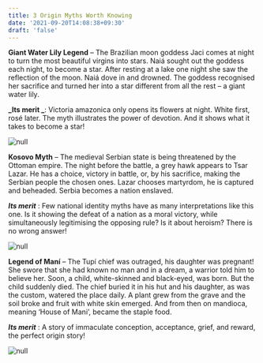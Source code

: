 ```yaml
---
title: 3 Origin Myths Worth Knowing
date: '2021-09-20T14:08:38+09:30'
draft: 'false'
---
```

**Giant Water Lily Legend** – The Brazilian moon goddess Jaci comes at night to turn the most beautiful virgins into stars. Naiá sought out the goddess each night, to become a star. After resting at a lake one night she saw the reflection of the moon. Naiá dove in and drowned. The goddess recognised her sacrifice and turned her into a star different from all the rest – a giant water lily.

**_Its merit _**: Victoria amazonica only opens its flowers at night. White first, rosé later. The myth illustrates the power of devotion. And it shows what it takes to become a star!

![null](/images/uploads/lily-945878_640.jpg)

**Kosovo Myth** – The medieval Serbian state is being threatened by the Ottoman empire. The night before the battle, a grey hawk appears to Tsar Lazar. He has a choice, victory in battle, or, by his sacrifice, making the Serbian people the chosen ones. Lazar chooses martyrdom, he is captured and beheaded. Serbia becomes a nation enslaved. 

**_Its merit_** : Few national identity myths have as many interpretations like this one. Is it showing the defeat of a nation as a moral victory, while simultaneously legitimising the opposing rule? Is it about heroism? There is no wrong answer!

![null](/images/uploads/prince_lazar_-ravanica_monastery-.jpg)

**Legend of Maní** – The Tupí chief was outraged, his daughter was pregnant! She swore that she had known no man and in a dream, a warrior told him to believe her. Soon, a child, white-skinned and black-eyed, was born. But the child suddenly died. The chief buried it in his hut and his daughter, as was the custom, watered the place daily. A plant grew from the grave and the soil broke and fruit with white skin emerged. And from then on mandioca, meaning ‘House of Mani’, became the staple food. 

**_Its merit_** : A story of immaculate conception, acceptance, grief, and reward, the perfect origin story!

![null](/images/uploads/aquarela-_o_nascimento_de_maní_-1921-_por_vicente_rego_monteiro..jpg)
